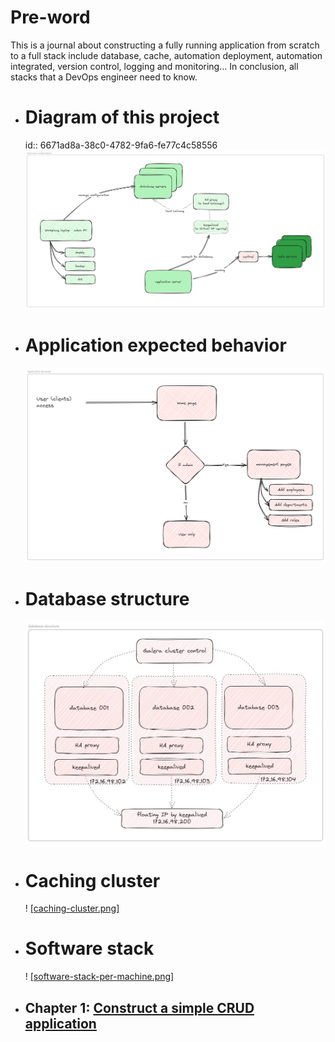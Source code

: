 # Pre-word
This is a journal about constructing a fully running application from scratch to a full stack include database, cache, automation deployment, automation integrated, version control, logging and monitoring... In conclusion, all stacks that a DevOps engineer need to know.
- # Diagram of this project
  id:: 6671ad8a-38c0-4782-9fa6-fe77c4c58556
	![application-simplify-diagram.png](../Figures/application-simplify-diagram.png)
- # Application expected behavior
	![application-expected-behavior.png](../Figures/application-behavior.png)

- # Database structure
	![[database-structure.png]](../Figures/database-structure.png)

- # Caching cluster
	! [[caching-cluster.png]](../Figures/caching-cluster.png)

- # Software stack
	! [[software-stack-per-machine.png]](../Figures/software-stack-per-machine.png)

- ## Chapter 1: [Construct a simple CRUD application](./Construct%20a%20simple%20CRUD%20application%20from%20scratch.md)
